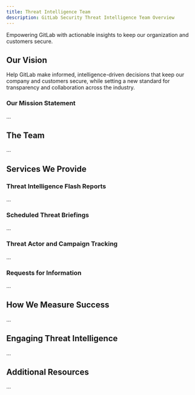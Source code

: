 ```yaml
---
title: Threat Intelligence Team
description: GitLab Security Threat Intelligence Team Overview
---
```


Empowering GitLab with actionable insights to keep our organization and customers secure.

## <i class="fas fa-rocket" id="biz-tech-icons"></i> Our Vision

Help GitLab make informed, intelligence-driven decisions that keep our company and customers secure, while setting a new standard for transparency and collaboration across the industry.

### Our Mission Statement

...

## <i class="fas fa-users" id="biz-tech-icons"></i> The Team

...

## <i class="fas fa-stream" id="biz-tech-icons"></i> Services We Provide

### Threat Intelligence Flash Reports

...

### Scheduled Threat Briefings

...

### Threat Actor and Campaign Tracking

...

### Requests for Information

...

## <i class="fas fa-chart-simple" id="biz-tech-icons"></i> How We Measure Success

...

## <i class="fas fa-bullseye" id="biz-tech-icons"></i> Engaging Threat Intelligence

...

## <i class="fas fa-link" id="biz-tech-icons"></i> Additional Resources

...
